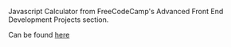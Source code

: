 Javascript Calculator from FreeCodeCamp's Advanced Front End Development Projects section.

Can be found [here](https://tspeed90.github.io/js-calculator)
